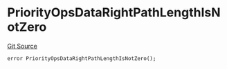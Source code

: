 # PriorityOpsDataRightPathLengthIsNotZero
[Git Source](https://github.com/matter-labs/zksync-contracts/blob/a1506a91fd7e3b73aa6fe10caf12e32f39e26211/contracts/l1-contracts/state-transition/L1StateTransitionErrors.sol)


```solidity
error PriorityOpsDataRightPathLengthIsNotZero();
```

